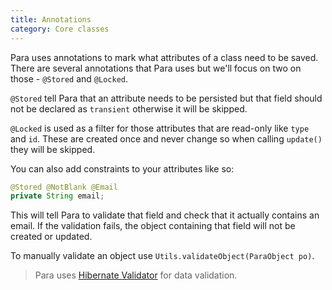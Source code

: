 ```yaml
---
title: Annotations
category: Core classes
---
```


Para uses annotations to mark what attributes of a class need to be saved. There are several annotations that Para uses
but we'll focus on two on those - `@Stored` and `@Locked`.

`@Stored` tell Para that an attribute needs to be persisted but
that field should not be declared as `transient` otherwise it will be skipped.

`@Locked` is used as a filter for those
attributes that are read-only like `type` and `id`. These are created once and never change so when calling `update()`
they will be skipped.

You can also add constraints to your attributes like so:

```java
@Stored @NotBlank @Email
private String email;
```

This will tell Para to validate that field and check that it actually contains an email. If the validation fails, the
object containing that field will not be created or updated.

To manually validate an object use `Utils.validateObject(ParaObject po)`.

> Para uses [Hibernate Validator](http://hibernate.org/validator/) for data validation.
